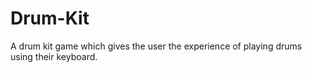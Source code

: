 # Drum-Kit
A drum kit game which gives the user the experience of playing drums using their keyboard.
